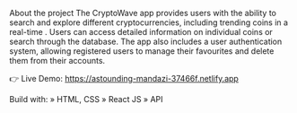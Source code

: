 About the project
The CryptoWave app provides users with the ability to search and explore different cryptocurrencies, including trending coins in a real-time . Users can access detailed information on individual coins or search through the database. The app also includes a user authentication system, allowing registered users to manage their favourites and delete them from their accounts.

👉 Live Demo: https://astounding-mandazi-37466f.netlify.app 

Build with:
» HTML, CSS
» React JS
» API
